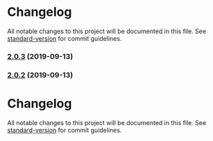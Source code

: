 # Changelog

All notable changes to this project will be documented in this file. See [standard-version](https://github.com/conventional-changelog/standard-version) for commit guidelines.

### [2.0.3](https://github.com/romamaslennikov/template-html/compare/v2.0.1...v2.0.3) (2019-09-13)

### [2.0.2](https://github.com/romamaslennikov/template-html/compare/v2.0.1...v2.0.2) (2019-09-13)

# Changelog

All notable changes to this project will be documented in this file. See [standard-version](https://github.com/conventional-changelog/standard-version) for commit guidelines.
